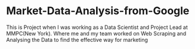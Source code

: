 # Market-Data-Analysis-from-Google
This is Project when I was working as a Data Scientist and Project Lead at MMPC(New York). Where me and my team worked on Web Scraping and Analysing the Data to find the effective way for marketing  
